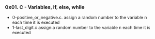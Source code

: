 ### 0x01. C - Variables, if, else, while  

- 0-positive_or_negative.c.  assign a random number to the variable n each time it is executed
- 1-last_digit.c assign a random number to the variable n each time it is executed
